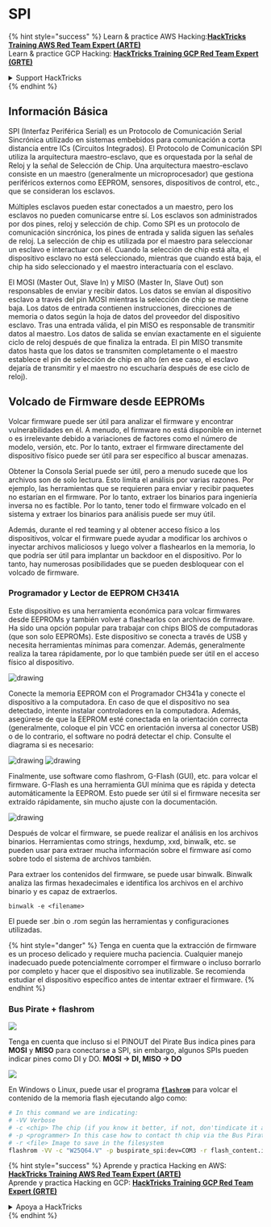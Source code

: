 # SPI

{% hint style="success" %}
Learn & practice AWS Hacking:<img src="/.gitbook/assets/arte.png" alt="" data-size="line">[**HackTricks Training AWS Red Team Expert (ARTE)**](https://training.hacktricks.xyz/courses/arte)<img src="/.gitbook/assets/arte.png" alt="" data-size="line">\
Learn & practice GCP Hacking: <img src="/.gitbook/assets/grte.png" alt="" data-size="line">[**HackTricks Training GCP Red Team Expert (GRTE)**<img src="/.gitbook/assets/grte.png" alt="" data-size="line">](https://training.hacktricks.xyz/courses/grte)

<details>

<summary>Support HackTricks</summary>

* Check the [**subscription plans**](https://github.com/sponsors/carlospolop)!
* **Join the** 💬 [**Discord group**](https://discord.gg/hRep4RUj7f) or the [**telegram group**](https://t.me/peass) or **follow** us on **Twitter** 🐦 [**@hacktricks\_live**](https://twitter.com/hacktricks\_live)**.**
* **Share hacking tricks by submitting PRs to the** [**HackTricks**](https://github.com/carlospolop/hacktricks) and [**HackTricks Cloud**](https://github.com/carlospolop/hacktricks-cloud) github repos.

</details>
{% endhint %}

## Información Básica

SPI (Interfaz Periférica Serial) es un Protocolo de Comunicación Serial Sincrónica utilizado en sistemas embebidos para comunicación a corta distancia entre ICs (Circuitos Integrados). El Protocolo de Comunicación SPI utiliza la arquitectura maestro-esclavo, que es orquestada por la señal de Reloj y la señal de Selección de Chip. Una arquitectura maestro-esclavo consiste en un maestro (generalmente un microprocesador) que gestiona periféricos externos como EEPROM, sensores, dispositivos de control, etc., que se consideran los esclavos.

Múltiples esclavos pueden estar conectados a un maestro, pero los esclavos no pueden comunicarse entre sí. Los esclavos son administrados por dos pines, reloj y selección de chip. Como SPI es un protocolo de comunicación sincrónica, los pines de entrada y salida siguen las señales de reloj. La selección de chip es utilizada por el maestro para seleccionar un esclavo e interactuar con él. Cuando la selección de chip está alta, el dispositivo esclavo no está seleccionado, mientras que cuando está baja, el chip ha sido seleccionado y el maestro interactuaría con el esclavo.

El MOSI (Master Out, Slave In) y MISO (Master In, Slave Out) son responsables de enviar y recibir datos. Los datos se envían al dispositivo esclavo a través del pin MOSI mientras la selección de chip se mantiene baja. Los datos de entrada contienen instrucciones, direcciones de memoria o datos según la hoja de datos del proveedor del dispositivo esclavo. Tras una entrada válida, el pin MISO es responsable de transmitir datos al maestro. Los datos de salida se envían exactamente en el siguiente ciclo de reloj después de que finaliza la entrada. El pin MISO transmite datos hasta que los datos se transmiten completamente o el maestro establece el pin de selección de chip en alto (en ese caso, el esclavo dejaría de transmitir y el maestro no escucharía después de ese ciclo de reloj).

## Volcado de Firmware desde EEPROMs

Volcar firmware puede ser útil para analizar el firmware y encontrar vulnerabilidades en él. A menudo, el firmware no está disponible en internet o es irrelevante debido a variaciones de factores como el número de modelo, versión, etc. Por lo tanto, extraer el firmware directamente del dispositivo físico puede ser útil para ser específico al buscar amenazas.

Obtener la Consola Serial puede ser útil, pero a menudo sucede que los archivos son de solo lectura. Esto limita el análisis por varias razones. Por ejemplo, las herramientas que se requieren para enviar y recibir paquetes no estarían en el firmware. Por lo tanto, extraer los binarios para ingeniería inversa no es factible. Por lo tanto, tener todo el firmware volcado en el sistema y extraer los binarios para análisis puede ser muy útil.

Además, durante el red teaming y al obtener acceso físico a los dispositivos, volcar el firmware puede ayudar a modificar los archivos o inyectar archivos maliciosos y luego volver a flashearlos en la memoria, lo que podría ser útil para implantar un backdoor en el dispositivo. Por lo tanto, hay numerosas posibilidades que se pueden desbloquear con el volcado de firmware.

### Programador y Lector de EEPROM CH341A

Este dispositivo es una herramienta económica para volcar firmwares desde EEPROMs y también volver a flashearlos con archivos de firmware. Ha sido una opción popular para trabajar con chips BIOS de computadoras (que son solo EEPROMs). Este dispositivo se conecta a través de USB y necesita herramientas mínimas para comenzar. Además, generalmente realiza la tarea rápidamente, por lo que también puede ser útil en el acceso físico al dispositivo.

![drawing](../../.gitbook/assets/board\_image\_ch341a.jpg)

Conecte la memoria EEPROM con el Programador CH341a y conecte el dispositivo a la computadora. En caso de que el dispositivo no sea detectado, intente instalar controladores en la computadora. Además, asegúrese de que la EEPROM esté conectada en la orientación correcta (generalmente, coloque el pin VCC en orientación inversa al conector USB) o de lo contrario, el software no podrá detectar el chip. Consulte el diagrama si es necesario:

![drawing](../../.gitbook/assets/connect\_wires\_ch341a.jpg) ![drawing](../../.gitbook/assets/eeprom\_plugged\_ch341a.jpg)

Finalmente, use software como flashrom, G-Flash (GUI), etc. para volcar el firmware. G-Flash es una herramienta GUI mínima que es rápida y detecta automáticamente la EEPROM. Esto puede ser útil si el firmware necesita ser extraído rápidamente, sin mucho ajuste con la documentación.

![drawing](../../.gitbook/assets/connected\_status\_ch341a.jpg)

Después de volcar el firmware, se puede realizar el análisis en los archivos binarios. Herramientas como strings, hexdump, xxd, binwalk, etc. se pueden usar para extraer mucha información sobre el firmware así como sobre todo el sistema de archivos también.

Para extraer los contenidos del firmware, se puede usar binwalk. Binwalk analiza las firmas hexadecimales e identifica los archivos en el archivo binario y es capaz de extraerlos.
```
binwalk -e <filename>
```
El puede ser .bin o .rom según las herramientas y configuraciones utilizadas.

{% hint style="danger" %}
Tenga en cuenta que la extracción de firmware es un proceso delicado y requiere mucha paciencia. Cualquier manejo inadecuado puede potencialmente corromper el firmware o incluso borrarlo por completo y hacer que el dispositivo sea inutilizable. Se recomienda estudiar el dispositivo específico antes de intentar extraer el firmware.
{% endhint %}

### Bus Pirate + flashrom

![](<../../.gitbook/assets/image (910).png>)

Tenga en cuenta que incluso si el PINOUT del Pirate Bus indica pines para **MOSI** y **MISO** para conectarse a SPI, sin embargo, algunos SPIs pueden indicar pines como DI y DO. **MOSI -> DI, MISO -> DO**

![](<../../.gitbook/assets/image (360).png>)

En Windows o Linux, puede usar el programa [**`flashrom`**](https://www.flashrom.org/Flashrom) para volcar el contenido de la memoria flash ejecutando algo como:
```bash
# In this command we are indicating:
# -VV Verbose
# -c <chip> The chip (if you know it better, if not, don'tindicate it and the program might be able to find it)
# -p <programmer> In this case how to contact th chip via the Bus Pirate
# -r <file> Image to save in the filesystem
flashrom -VV -c "W25Q64.V" -p buspirate_spi:dev=COM3 -r flash_content.img
```
{% hint style="success" %}
Aprende y practica Hacking en AWS:<img src="/.gitbook/assets/arte.png" alt="" data-size="line">[**HackTricks Training AWS Red Team Expert (ARTE)**](https://training.hacktricks.xyz/courses/arte)<img src="/.gitbook/assets/arte.png" alt="" data-size="line">\
Aprende y practica Hacking en GCP: <img src="/.gitbook/assets/grte.png" alt="" data-size="line">[**HackTricks Training GCP Red Team Expert (GRTE)**<img src="/.gitbook/assets/grte.png" alt="" data-size="line">](https://training.hacktricks.xyz/courses/grte)

<details>

<summary>Apoya a HackTricks</summary>

* Revisa los [**planes de suscripción**](https://github.com/sponsors/carlospolop)!
* **Únete al** 💬 [**grupo de Discord**](https://discord.gg/hRep4RUj7f) o al [**grupo de telegram**](https://t.me/peass) o **síguenos** en **Twitter** 🐦 [**@hacktricks\_live**](https://twitter.com/hacktricks\_live)**.**
* **Comparte trucos de hacking enviando PRs a los** [**HackTricks**](https://github.com/carlospolop/hacktricks) y [**HackTricks Cloud**](https://github.com/carlospolop/hacktricks-cloud) repositorios de github.

</details>
{% endhint %}
